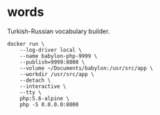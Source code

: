 # words
Turkish-Russian vocabulary builder.

```shell
docker run \
	--log-driver local \
	--name babylon-php-9999 \
	--publish=9999:8000 \
	--volume ~/Documents/babylon:/usr/src/app \
	--workdir /usr/src/app \
	--detach \
	--interactive \
	--tty \
	php:5.6-alpine \
	php -S 0.0.0.0:8000
```
